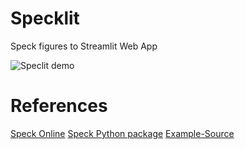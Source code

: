# Specklit
Speck figures to Streamlit Web App

![Speclit demo](https://github.com/avrabyt/Specklit/blob/main/SpeckLit_demo.gif)

# References

[Speck Online](http://wwwtyro.github.io/speck/)
[Speck Python package](https://pypi.org/project/ipyspeck/)
[Example-Source](https://github.com/wwwtyro/speck/tree/gh-pages/static/samples)
